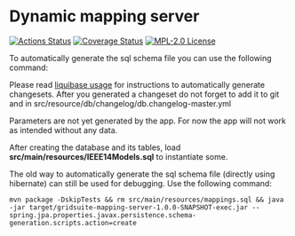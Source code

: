 # Dynamic mapping server

[![Actions Status](https://github.com/gridsuite/dynamic-mapping-server/workflows/CI/badge.svg)](https://github.com/gridsuite/dynamic-mapping-server/actions)
[![Coverage Status](https://sonarcloud.io/api/project_badges/measure?project=org.gridsuite%3Adynamic-mapping-server&metric=coverage)](https://sonarcloud.io/component_measures?id=org.gridsuite%3Adynamic-mapping-server&metric=coverage)
[![MPL-2.0 License](https://img.shields.io/badge/license-MPL_2.0-blue.svg)](https://www.mozilla.org/en-US/MPL/2.0/)

To automatically generate the sql schema file you can use the following command:

Please read [liquibase usage](https://github.com/powsybl/powsybl-parent/#liquibase-usage) for instructions to automatically generate changesets.
After you generated a changeset do not forget to add it to git and in src/resource/db/changelog/db.changelog-master.yml


Parameters are not yet generated by the app. For now the app will not work as intended without any data.

After creating the database and its tables, load **src/main/resources/IEEE14Models.sql** to instantiate some. 

The old way to automatically generate the sql schema file (directly using hibernate) can still be used for debugging. Use the following command:
```
mvn package -DskipTests && rm src/main/resources/mappings.sql && java -jar target/gridsuite-mapping-server-1.0.0-SNAPSHOT-exec.jar --spring.jpa.properties.javax.persistence.schema-generation.scripts.action=create 
```
